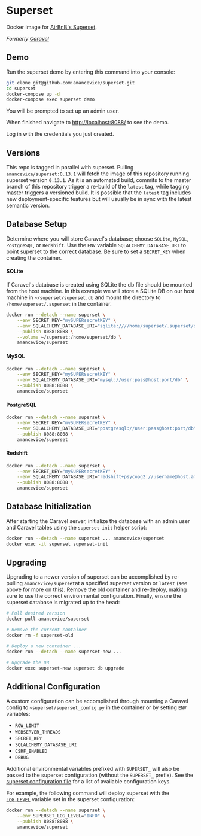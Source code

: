 # Superset

Docker image for [AirBnB's Superset](https://github.com/airbnb/superset).

*Formerly [Caravel](https://github.com/amancevice/caravel)*


## Demo

Run the superset demo by entering this command into your console:

```bash
git clone git@github.com:amancevice/superset.git
cd superset
docker-compose up -d
docker-compose exec superset demo
```

You will be prompted to set up an admin user.

When finished navigate to [http://localhost:8088/](http://localhost:8088/) to see the demo.

Log in with the credentials you just created.


## Versions

This repo is tagged in parallel with superset. Pulling `amancevice/superset:0.13.1` will fetch the image of this repository running superset version `0.13.1`. As it is an automated build, commits to the master branch of this repository trigger a re-build of the `latest` tag, while tagging master triggers a versioned build. It is possible that the `latest` tag includes new deployment-specific features but will usually be in sync with the latest semantic version.


## Database Setup

Determine where you will store Caravel's database; choose `SQLite`, `MySQL`, `PostgreSQL`, or `Redshift`. Use the `ENV` variable `SQLALCHEMY_DATABASE_URI` to point superset to the correct database. Be sure to set a `SECRET_KEY` when creating the container.


#### SQLite

If Caravel's database is created using SQLite the db file should be mounted from the host machine. In this example we will store a SQLite DB on our host machine in `~/superset/superset.db` and mount the directory to `/home/superset/.superset` in the container.

```bash
docker run --detach --name superset \
    --env SECRET_KEY="mySUPERsecretKEY" \
    --env SQLALCHEMY_DATABASE_URI="sqlite:////home/superset/.superset/superset.db" \
    --publish 8088:8088 \
    --volume ~/superset:/home/superset/db \
    amancevice/superset
```


#### MySQL

```bash
docker run --detach --name superset \
    --env SECRET_KEY="mySUPERsecretKEY" \
    --env SQLALCHEMY_DATABASE_URI="mysql://user:pass@host:port/db" \
    --publish 8088:8088 \
    amancevice/superset
```


#### PostgreSQL

```bash
docker run --detach --name superset \
    --env SECRET_KEY="mySUPERsecretKEY" \
    --env SQLALCHEMY_DATABASE_URI="postgresql://user:pass@host:port/db" \
    --publish 8088:8088 \
    amancevice/superset
```


#### Redshift

```bash
docker run --detach --name superset \
    --env SECRET_KEY="mySUPERsecretKEY" \
    --env SQLALCHEMY_DATABASE_URI="redshift+psycopg2://username@host.amazonaws.com:5439/db" \
    --publish 8088:8088 \
    amancevice/superset
```


## Database Initialization

After starting the Caravel server, initialize the database with an admin user and Caravel tables using the `superset-init` helper script:

```bash
docker run --detach --name superset ... amancevice/superset
docker exec -it superset superset-init
```


## Upgrading

Upgrading to a newer version of superset can be accomplished by re-pulling `amancevice/superset`at a specified superset version or `latest` (see above for more on this). Remove the old container and re-deploy, making sure to use the correct environmental configuration. Finally, ensure the superset database is migrated up to the head:

```bash
# Pull desired version
docker pull amancevice/superset

# Remove the current container
docker rm -f superset-old

# Deploy a new container ...
docker run --detach --name superset-new ...

# Upgrade the DB
docker exec superset-new superset db upgrade
```


## Additional Configuration

A custom configuration can be accomplished through mounting a Caravel config to `~superset/superset_config.py` in the container or by setting `ENV` variables:
* `ROW_LIMIT`
* `WEBSERVER_THREADS`
* `SECRET_KEY`
* `SQLALCHEMY_DATABASE_URI`
* `CSRF_ENABLED`
* `DEBUG`

Additional environmental variables prefixed with `SUPERSET_` will also be passed to the superset configuration (without the `SUPERSET_` prefix). See the [superset configuration file](https://github.com/airbnb/superset/blob/master/superset/config.py) for a list of available configuration keys.

For example, the following command will deploy superset with the [`LOG_LEVEL`](https://github.com/airbnb/superset/blob/master/superset/config.py) variable set in the superset configuration:

```bash
docker run --detach --name superset \
    --env SUPERSET_LOG_LEVEL="INFO" \
    --publish 8088:8088 \
    amancevice/superset
```
